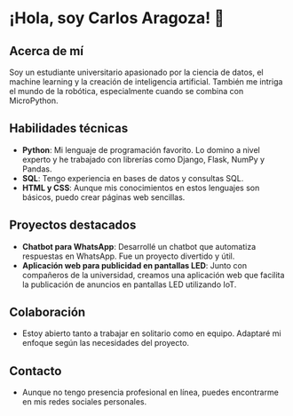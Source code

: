 # ¡Hola, soy Carlos Aragoza! 👋

## Acerca de mí
Soy un estudiante universitario apasionado por la ciencia de datos, el machine learning y la creación de inteligencia artificial. También me intriga el mundo de la robótica, especialmente cuando se combina con MicroPython.

## Habilidades técnicas
- **Python**: Mi lenguaje de programación favorito. Lo domino a nivel experto y he trabajado con librerías como Django, Flask, NumPy y Pandas.
- **SQL**: Tengo experiencia en bases de datos y consultas SQL.
- **HTML y CSS**: Aunque mis conocimientos en estos lenguajes son básicos, puedo crear páginas web sencillas.

## Proyectos destacados
- **Chatbot para WhatsApp**: Desarrollé un chatbot que automatiza respuestas en WhatsApp. Fue un proyecto divertido y útil.
- **Aplicación web para publicidad en pantallas LED**: Junto con compañeros de la universidad, creamos una aplicación web que facilita la publicación de anuncios en pantallas LED utilizando IoT.

## Colaboración
- Estoy abierto tanto a trabajar en solitario como en equipo. Adaptaré mi enfoque según las necesidades del proyecto.

## Contacto
- Aunque no tengo presencia profesional en línea, puedes encontrarme en mis redes sociales personales.


